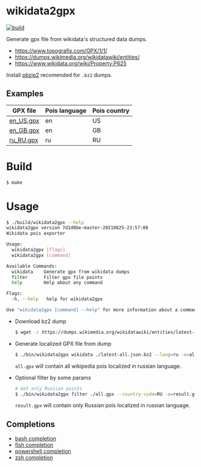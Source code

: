 # wikidata2gpx

[![build](https://github.com/a1fred/wikidata2gpx/actions/workflows/main.yml/badge.svg)](https://github.com/a1fred/wikidata2gpx/actions/workflows/main.yml)

Generate gpx file from wikidata's structured data dumps.

* https://www.topografix.com/GPX/1/1/
* https://dumps.wikimedia.org/wikidatawiki/entities/
* https://www.wikidata.org/wiki/Property:P625

Install [pbzip2](http://compression.ca/pbzip2/) recomended for `.bz2` dumps.

## Examples
| GPX file                        |  Pois language |  Pois country |
|---------------------------------|----------------|---------------|
| [en_US.gpx](gpxfiles/en_US.gpx) | en             | US            |
| [en_GB.gpx](gpxfiles/en_GB.gpx) | en             | GB            |
| [ru_RU.gpx](gpxfiles/ru_RU.gpx) | ru             | RU            |

# Build
```sh
$ make
```

# Usage
```sh
$ ./build/wikidata2gpx --help
wikidata2gpx version 7d1d0be-master-20210825-23:57:08
Wikidata pois exporter

Usage:
  wikidata2gpx [flags]
  wikidata2gpx [command]

Available Commands:
  wikidata    Generate gpx from wikidata dumps
  filter      Filter gpx file points
  help        Help about any command

Flags:
  -h, --help   help for wikidata2gpx

Use "wikidata2gpx [command] --help" for more information about a command.
```

* Download bz2 dump
    ```sh
    $ wget -c https://dumps.wikimedia.org/wikidatawiki/entities/latest-all.json.bz2
    ```

* Generate localized GPX file from dump
    ```sh
    $ ./bin/wikidata2gpx wikidata ./latest-all.json.bz2 --lang=ru -o=all.gpx
    ```
    `all.gpx` will contain all wikipedia pois localized in russian language.

* Optional filter by some params
    ```sh
    # Get only Russian points
    $ ./bin/wikidata2gpx filter ./all.gpx --country-code=RU -o=result.gpx
    ```
    `result.gpx` will contain only Russian pois localized in russian language.

## Completions
 * [bash completion](completions/completion.bash)
 * [fish completion](completions/completion.fish)
 * [powershell completion](completions/completion.powershell)
 * [zsh completion](completions/completion.zsh)
